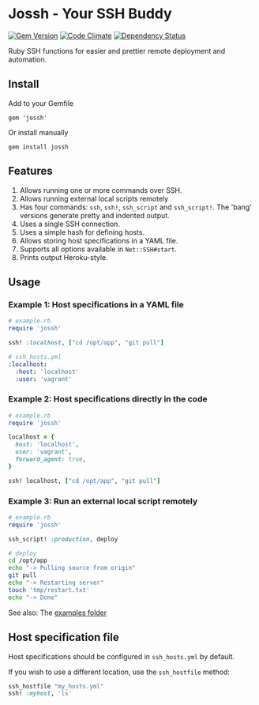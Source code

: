 Jossh - Your SSH Buddy
======================

[![Gem Version](https://badge.fury.io/rb/jossh.svg)](http://badge.fury.io/rb/jossh)
[![Code Climate](https://codeclimate.com/github/DannyBen/jossh/badges/gpa.svg)](https://codeclimate.com/github/DannyBen/jossh)
[![Dependency Status](https://gemnasium.com/DannyBen/jossh.svg)](https://gemnasium.com/DannyBen/jossh)


Ruby SSH functions for easier and prettier remote deployment and automation.

## Install

Add to your Gemfile

	gem 'jossh'

Or install manually

	gem install jossh


## Features

1. Allows running one or more commands over SSH.
2. Allows running external local scripts remotely
3. Has four commands: `ssh`, `ssh!`, `ssh_script` and `ssh_script!`. The 'bang' versions generate pretty and indented output.
4. Uses a single SSH connection.
5. Uses a simple hash for defining hosts.
6. Allows storing host specifications in a YAML file.
7. Supports all options available in `Net::SSH#start`.
8. Prints output Heroku-style.

## Usage

### Example 1: Host specifications in a YAML file

```ruby
# example.rb
require 'jossh'

ssh! :localhost, ["cd /opt/app", "git pull"]
```

```yaml
# ssh_hosts.yml
:localhost:
  :host: 'localhost'
  :user: 'vagrant'
```

### Example 2: Host specifications directly in the code

```ruby
# example.rb
require 'jossh'

localhost = {
  host: 'localhost',
  user: 'vagrant',
  forward_agent: true,
}

ssh! localhost, ["cd /opt/app", "git pull"]
```


### Example 3: Run an external local script remotely

```ruby
# example.rb
require 'jossh'

ssh_script! :production, deploy
```

```bash
# deploy
cd /opt/app
echo "-> Pulling source from origin"
git pull
echo "-> Restarting server"
touch 'tmp/restart.txt'
echo "-> Done"
```

See also: The [examples folder](https://github.com/DannyBen/jossh/tree/master/examples)

## Host specification file

Host specifications should be configured in `ssh_hosts.yml` by default.

If you wish to use a different location, use the `ssh_hostfile` method:

```ruby
ssh_hostfile "my_hosts.yml"
ssh! :myhost, 'ls'
```
